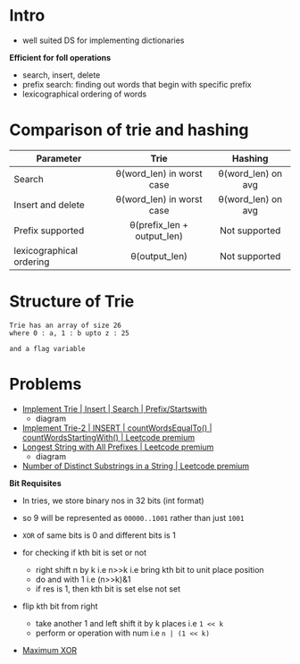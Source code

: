 # Intro

- well suited DS for implementing dictionaries 

**Efficient for foll operations**
- search, insert, delete
- prefix search: finding out words that begin with specific prefix
- lexicographical ordering of words

# Comparison of trie and hashing 

Parameter | Trie | Hashing
------- | :----------------: | :----------------: |
Search | θ(word_len) in worst case | θ(word_len) on avg
Insert and delete | θ(word_len) in worst case | θ(word_len) on avg
Prefix supported | θ(prefix_len + output_len) | Not supported
lexicographical ordering | θ(output_len) | Not supported

# Structure of Trie

```
Trie has an array of size 26
where 0 : a, 1 : b upto z : 25

and a flag variable
```

# Problems

- [Implement Trie | Insert | Search | Prefix/Startswith](trie.cpp)
    - diagram
- [Implement Trie-2 | INSERT | countWordsEqualTo() | countWordsStartingWith() | Leetcode premium](trie2.cpp)
- [Longest String with All Prefixes | Leetcode premium](Longest_str.cpp)
    - diagram
- [Number of Distinct Substrings in a String | Leetcode premium](count_distinct_substr.cpp)

**Bit Requisites**
- In tries, we store binary nos in 32 bits (int format)
- so 9 will be represented as ``00000..1001`` rather than just ``1001``
- `XOR` of same bits is 0 and different bits is 1
- for checking if kth bit is set or not 
    - right shift n by k i.e n>>k i.e bring kth bit to unit place position 
    - do and with 1 i.e (n>>k)&1
    - if res is 1, then kth bit is set else not set
- flip kth bit from right
    - take another 1 and left shift it by k places i.e `1 << k`
    - perform or operation with num i.e `n | (1 << k)`

- [Maximum XOR](max_xor.cpp)

